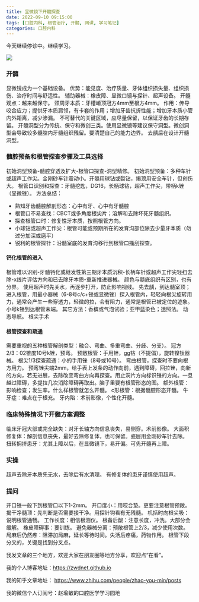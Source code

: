 ```yaml
---
title: 显微镜下开髓探查
date: 2022-09-10 09:15:00
tags: [口腔内科, 根管治疗, 开髓, 网课, 学习笔记]
categories: 口腔内科
---
```

今天继续停诊中。继续学习。


![](https://zymblog-1258069789.cos.ap-chengdu.myqcloud.com/blog0310-kaisui/01.jpg)

### 开髓
显微镜成为一个基础设备。
优势：能见度、治疗质量、牙体组织损失量、组织损伤、治疗时间与舒适性。
辅助器械：橡皮障、显微口镜与探针、超声设备。
开髓观点：越来越保守。
颈周牙本质：牙槽嵴顶冠方4mm至根方4mm。
作用：传导咬合应力；提供牙本质肩领，有卡套的作用；增加牙齿抗折性能；增加牙本质小管内外距离，减少渗漏。
不可替代的关键区域，应尽量保留，以保证牙齿的长期存留。
开髓洞型分为传统、保守和微创三类。使用显微镜等建议保守洞型。微创洞型会导致较多髓腔内牙髓组织残留。要清楚自己的能力边界。
去龋后在设计开髓洞型。

### 髓腔预备和根管探查步骤及工具选择
初始洞型预备-髓腔穿透及扩大-根管口探查-洞型精修。
初始洞型预备：多种车针或超声工作尖。金刚砂车针震动小。开髓用球钻或裂钻，揭顶用安全车针，但创伤大。
根管口识别和探查：牙髓挖匙，DG16，长柄球钻，超声工作尖，带柄k锉（显微锉）。
方法总结：
- 熟知牙齿髓腔解剖形态：心中有牙、心中有牙髓腔
- 根管口不易查找：CBCT或多角度根尖片；溶解和去除坏死牙髓组织。
- 探查根管口时：修复性牙本质，按照根管方向。
- 小球钻或超声工作尖：根管可能或预期所在的发育沟部位除去少量牙本质（勿过分加深或磨平）
- 锐利的根管探针：沿髓室底的发育沟移行到根管口搔刮探查。

#### 钙化根管的进入
根管难以识别-牙髓钙化或继发性第三期牙本质沉积-长柄车针或超声工作尖轻扫去除-x线片评估方向和已去除牙本质-重新推进器械。
颜色与髓底组织有区别，也有分界。
使用超声时先关水，再逐步打开，防止影响视线。
先去龋，到达髓室顶；进入根管，用最小器械（6-8号c/c+锉或显微锉）探入根管内，轻轻向根尖旋转用力，通常会产生一些穿透力，轻微的拉，会有阻力，通常是根管已被定位的迹象。
小号k锉到达根管末端。
其它方法：香槟或气泡试验；亚甲蓝染色；透照法。
动态导航。
根尖手术

#### 根管探查和疏通
需要重视的五种根管解剖类型：融合、弯曲、多重弯曲、分歧、分支）。
冠方2/3：02锥度10号k锉，预弯。
预敞根管：手用锉，gg钻（不提倡），旋转镍钛器械。
根尖1/3探查疏通：小的手用锉（8号或10号）。
弯曲根管，探查时不要向根方用力。
预弯锉尖端2mm，给手表上发条的动作向前，遇到障碍，回拉锉，向新的方向，若无进展，去除改变弯曲方向再探查。用止洞片方向标识锉的方向。一旦越过障碍，多提拉几次消除障碍再取出。脑子里要有根管形态的图。
额外根管：影响检查；发生率。什么样根管就怎么开髓。
c形根管：根据髓腔形态开髓。
牛牙症：难点在于根充。
牙内陷：术前影像，个性化开髓。

### 临床特殊情况下开髓方案调整
临床牙冠大部或完全缺失：对牙长轴方向信息丧失，易侧穿。术前影像。
大面积修复体：解剖信息丧失，最好去除修复体，也可保留。瓷层用金刚砂车针去除。
扭转拥挤患牙：尤其上障以后，在显微镜下，易开偏。可先开髓再上障。

### 实操
超声去除牙本质先无水，去除后有水清理。
有修复体的患牙谨慎使用超声。

### 提问
开口锉一般下到根管口以下1-2mm。
开口度小：用咬合垫。更要注意根管预敞。
揭干净髓顶：先判断是否需要接干净。用探针钩看有无残髓。
机括时向根尖吸：说明根管通畅。
工作长度：相信根测仪。
根备后酸：注意长度，冲洗。大部分会缓解。
橡皮障碍事：要训练。
避免器械分离：预敞根管上2/3，减少使用次数。
局麻后仍然疼：阻滞加局麻，延长等待时间。失活后疼痛，药物作用。
根管下段分叉的，关键是找到分叉点。






我发文章的三个地方，欢迎大家在朋友圈等地方分享，欢迎点“在看”。

我的个人博客地址：https://zwdnet.github.io

我的知乎文章地址： https://www.zhihu.com/people/zhao-you-min/posts

我的微信个人订阅号：赵瑜敏的口腔医学学习园地
